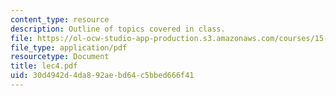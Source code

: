 ```yaml
---
content_type: resource
description: Outline of topics covered in class.
file: https://ol-ocw-studio-app-production.s3.amazonaws.com/courses/15-024-applied-economics-for-managers-summer-2004/30d4942d4da892aebd64c5bbed666f41_lec4.pdf
file_type: application/pdf
resourcetype: Document
title: lec4.pdf
uid: 30d4942d-4da8-92ae-bd64-c5bbed666f41
---
```


